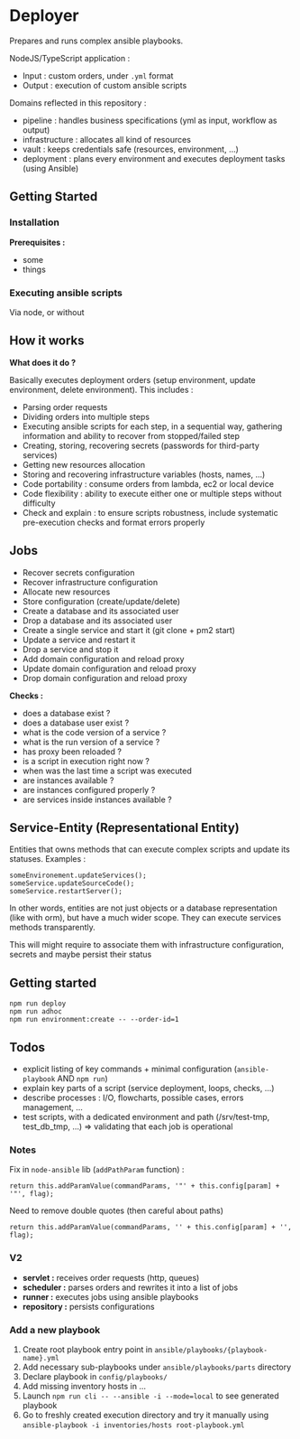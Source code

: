 # Deployer

Prepares and runs complex ansible playbooks.

NodeJS/TypeScript application :
- Input : custom orders, under `.yml` format
- Output : execution of custom ansible scripts


Domains reflected in this repository :
* pipeline : handles business specifications (yml as input, workflow as output)
* infrastructure : allocates all kind of resources
* vault : keeps credentials safe (resources, environment, ...)
* deployment : plans every environment and executes deployment tasks (using Ansible)

## Getting Started

### Installation

**Prerequisites :**
- some
- things


### Executing ansible scripts
Via node, or without


## How it works

**What does it do ?**

Basically executes deployment orders (setup environment, update environment, delete environment). 
This includes :
* Parsing order requests
* Dividing orders into multiple steps
* Executing ansible scripts for each step, in a sequential way, gathering information and ability to recover from 
stopped/failed step
* Creating, storing, recovering secrets (passwords for third-party services)
* Getting new resources allocation
* Storing and recovering infrastructure variables (hosts, names, ...)
* Code portability : consume orders from lambda, ec2 or local device
* Code flexibility : ability to execute either one or multiple steps without difficulty
* Check and explain : to ensure scripts robustness, include systematic pre-execution checks and format errors properly 


## Jobs

* Recover secrets configuration
* Recover infrastructure configuration
* Allocate new resources
* Store configuration (create/update/delete)
* Create a database and its associated user
* Drop a database and its associated user
* Create a single service and start it (git clone + pm2 start)
* Update a service and restart it
* Drop a service and stop it
* Add domain configuration and reload proxy
* Update domain configuration and reload proxy
* Drop domain configuration and reload proxy

**Checks :**

* does a database exist ?
* does a database user exist ?
* what is the code version of a service ?
* what is the run version of a service ?
* has proxy been reloaded ?
* is a script in execution right now ?
* when was the last time a script was executed
* are instances available ?
* are instances configured properly ?
* are services inside instances available ?


## Service-Entity (Representational Entity)

Entities that owns methods that can execute complex scripts and update its statuses. Examples :
```
someEnvironement.updateServices();
someService.updateSourceCode();
someService.restartServer();
```

In other words, entities are not just objects or a database representation (like with orm), but have a much wider scope.
They can execute services methods transparently.

This will might require to associate them with infrastructure configuration, secrets and maybe persist their status 

## Getting started
```
npm run deploy
npm run adhoc
npm run environment:create -- --order-id=1
```


## Todos

* explicit listing of key commands + minimal configuration (`ansible-playbook` AND `npm run`)
* explain key parts of a script (service deployment, loops, checks, ...)
* describe processes : I/O, flowcharts, possible cases, errors management, ...
* test scripts, with a dedicated environment and path (/srv/test-tmp, test_db_tmp, ...) => validating that each job is operational


### Notes

Fix in `node-ansible` lib (`addPathParam` function) :
```
return this.addParamValue(commandParams, '"' + this.config[param] + '"', flag);
```

Need to remove double quotes (then careful about paths)
```
return this.addParamValue(commandParams, '' + this.config[param] + '', flag);
```




### V2 
* **servlet :** receives order requests (http, queues)
* **scheduler :** parses orders and rewrites it into a list of jobs
* **runner :** executes jobs using ansible playbooks  
* **repository :** persists configurations  



### Add a new playbook

1. Create root playbook entry point in `ansible/playbooks/{playbook-name}.yml`
2. Add necessary sub-playbooks under `ansible/playbooks/parts` directory
3. Declare playbook in `config/playbooks/`
4. Add missing inventory hosts in ... 
4. Launch `npm run cli -- --ansible -i --mode=local` to see generated playbook
5. Go to freshly created execution directory and try it manually using `ansible-playbook -i inventories/hosts root-playbook.yml`
